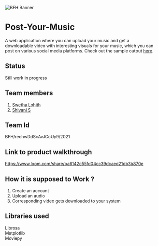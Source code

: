 ![BFH Banner](https://trello-attachments.s3.amazonaws.com/542e9c6316504d5797afbfb9/542e9c6316504d5797afbfc1/39dee8d993841943b5723510ce663233/Frame_19.png)
# Post-Your-Music
A web application where you can upload your music and get a downloadable video with interesting visuals for your music, which you can post on various social media platforms. Check out the sample output <a href='https://github.com/ShivaniSSS/Post-Your-Music/blob/main/Sample%20audios%20and%20videos/sample_output.mp4'>here</a>.
## Status
Still work in progress
## Team members
1. <a href =  "http://github.com/swethalohith">Swetha Lohith</a>
2. <a href =  "http://github.com/ShivaniSSS">Shivani S</a>
## Team Id
BFH/rechwDdScAvJCcUy9/2021
## Link to product walkthrough
https://www.loom.com/share/ba6142c55fd04cc39dcaed21db3b870e
## How it is supposed to Work ?
1. Create an account
2. Upload an audio
3. Corresponding video gets downloaded to your system
## Libraries used
Librosa<br>
Matplotlib<br>
Moviepy
<!--## How to configure
Instructions for setting up project
## How to Run
Instructions for running-->




<!--
# Post-Your-Music
A web application where you can upload your music and get a downloadable video with interesting visuals for your music, which you can post on various social media platforms.
<br>
<hr>
Status: Still work in progress
<br><br>
Check out the <a href = "https://github.com/ShivaniSSS/Post-Your-Music/blob/main/Sample%20audios%20and%20videos/sample_output.mp4">sample output</a>.
<hr>
Team Id:
<br>
 BFH/rechwDdScAvJCcUy9/2021
<br><br>
Team members:
<br>
<a href =  "http://github.com/swethalohith">Swetha Lohith</a>
<br>
<a href =  "http://github.com/ShivaniSSS">Shivani S</a>
<hr>
-->
